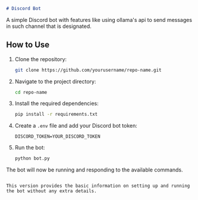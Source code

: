 

```markdown
# Discord Bot
```

A simple Discord bot with features like using ollama's api to send messages in such channel that is designated.

## How to Use

1. Clone the repository:
   ```bash
   git clone https://github.com/yourusername/repo-name.git
   ```

2. Navigate to the project directory:
   ```bash
   cd repo-name
   ```

3. Install the required dependencies:
   ```bash
   pip install -r requirements.txt
   ```

4. Create a `.env` file and add your Discord bot token:
   ```plaintext
   DISCORD_TOKEN=YOUR_DISCORD_TOKEN
   ```

5. Run the bot:
   ```bash
   python bot.py
   ```

The bot will now be running and responding to the available commands.
```

This version provides the basic information on setting up and running the bot without any extra details.
